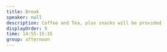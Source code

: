 ```yaml
---
title: Break
speaker: null
description: Coffee and Tea, plus snacks will be provided
displayOrder: 9
time: 14:55-15:15
group: afternoon
---
```

